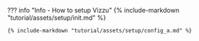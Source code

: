 ??? info "Info - How to setup Vizzu"
    {% include-markdown "tutorial/assets/setup/init.md" %}

    {% include-markdown "tutorial/assets/setup/config_a.md" %}
